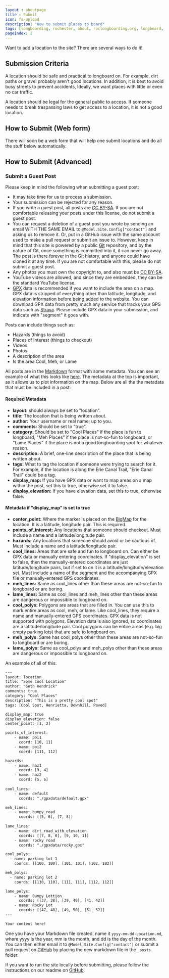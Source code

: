 ```yaml
---
layout : aboutpage
title : Submit
icon: fa-upload
description: "How to submit places to board"
tags: [longboarding, rochester, about, roclongboarding.org, longboard, ny, new york, submit, github]
pageindex: 2
---
```


Want to add a location to the site?  There are several ways to do it!

## Submission Criteria

A location should be safe and practical to longboard on.  For example, dirt paths or gravel probably aren't good locations.  In addition, it is best to avoid busy streets to prevent accidents,  Ideally, we want places with little or even no car traffic.

A location should be legal for the general public to access.  If someone needs to break trespassing laws to get access to a location, it is not a good location.

## How to Submit (Web form)

There will soon be a web form that will help one submit locations and do all the stuff below automatically.

## How to Submit (Advanced)

### Submit a Guest Post

Please keep in mind the following when submitting a guest post:

* It may take time for us to process a submission.
* Your submission can be rejected for any reason.
* If you write a guest post, all posts are [CC BY-SA](https://creativecommons.org/licenses/by-sa/4.0/).  If you are not comfortable releasing your posts under this license, do not submit a guest post.
* You can request a deletion of a guest post you wrote by sending an email WITH THE SAME EMAIL to ```@Model.Site.Config["contact"]``` and asking us to remove it.  Or, put in a GitHub issue with the same account used to make a pull request or submit an issue to.  However, keep in mind that this site is powered by a public [Git](https://en.wikipedia.org/wiki/Git) repository, and by the nature of Git, once something is committed into it, it can never go away.  The post is there forever in the Git history, and anyone could have cloned it at any time.  If you are not comfortable with this, please do not submit a guest post.
* Any photos you must own the copyright to, and also must be [CC BY-SA](https://creativecommons.org/licenses/by-sa/4.0/).
* YouTube videos are allowed, and since they are embedded, they can be the standard YouTube license.
* [GPX](https://en.wikipedia.org/wiki/GPS_Exchange_Format) data is recommended if you want to include the area on a map.  GPX data is stripped of everything other than latitude, longitude, and elevation information before being added to the website.  You can download GPX data from pretty much any service that tracks your GPS data such as [Strava](https://www.strava.com/).  Please include GPX data in your submission, and indicate with "segment" it goes with.

Posts can include things such as:

* Hazards (things to avoid)
* Places of Interest (things to checkout)
* Videos
* Photos
* A description of the area
* Is the area Cool, Meh, or Lame

All posts are in the [Markdown](https://en.wikipedia.org/wiki/Markdown) format with some metadata.  You can see an example of what this looks like [here](https://raw.githubusercontent.com/xforever1313/roclongboarding.info/master/_posts/2020-9-7-ErieCanalClinton.md?token=AATVIXUI322VIKQKU6RYUVC7LUXX6).  The metadata at the top is important, as it allows us to plot information on the map.  Below are all the the metadata that must be included in a post:

#### Required Metadata

* **layout:** should always be set to "location".
* **title:** The location that is being written about.
* **author:** Your username or real name; up to you.
* **comments:** Should be set to "true".
* **category:** Should be set to "Cool Places" if the place is fun to longboard, "Meh Places" if the place is not-so-fun to longboard, or "Lame Places" if the place is not a good longboarding spot for whatever reason.
* **description:** A brief, one-line description of the place that is being written about.
* **tags:** What to tag the location if someone were trying to search for it.  For example, if the location is along the Erie Canal Trail, "Erie Canal Trail" could be a tag.
* **display_map:** If you have GPX data or want to map areas on a map within the post, set this to true, otherwise set it to false.
* **display_elevation:** If you have elevation data, set this to true, otherwise false.

#### Metadata if "display_map" is set to true

* **center_point:** Where the marker is placed on the [BigMap](/bigmap.html) for the location.  It is a latitude, longitude pair.  This is required.
* **points_of_interest:** Any locations that someone should checkout.  Must include a name and a latitude/longitude pair.
* **hazards:** Any locations that someone should avoid or be cautious of.  Must include a name and a latitude/longitude pair.
* **cool_lines:** Areas that are safe and fun to longboard on.  Can either be GPX data or manually entering coordinates.  If "display_elevation" is set to false, then the manually-entered coordinates are just latitude/longitude pairs, but if set to on it is a latitude/longitude/elevation set.  Must include a name of the segment and the accompanying GPX file or manually-entered GPS coordinates.
* **meh_lines:** Same as cool_lines other than these areas are not-so-fun to longboard or are boring.
* **lame_lines:** Same as cool_lines and meh_lines other than these areas are dangerous or impossible to longboard on.
* **cool_polys:** Polygons are areas that are filled in.  You can use this to mark entire areas as cool, meh, or lame.  Like cool_lines, they require a name and manually-entered GPS coordinates.  GPX data is not supported with polygons.  Elevation data is also ignored, so coordinates are a latitude/longitude pair.  Cool polygons can be entire areas (e.g. big empty parking lots) that are safe to longboard on.
* **meh_polys:** Same has cool_polys other than these areas are not-so-fun to longboard or are boring.
* **lame_polys:**  Same as cool_polys and meh_polys other than these areas are dangerous or impossible to longboard on.

An example of all of this:

```txt
---
layout: location
title: "Some Cool Location"
author: "Seth Hendrick"
comments: true
category: "Cool Places"
description: "This is a pretty cool spot"
tags: [Cool Spot, Henrietta, Downhill, Paved]

display_map: true
display_elevation: false
center_point: [1, 2]

points_of_interest:
    - name: poi1
      coord: [10, 11]
    - name: poi2
      coord: [111, 112]

hazards:
    - name: haz1
      coord: [3, 4]
    - name: haz2
      coord: [5, 6]
    
cool_lines:
    - name: default
      coords: "./gpxdata/default.gpx"

meh_lines:
    - name: bumpy_road
      coords: [[5, 6], [7, 8]]
    
lame_lines:
    - name: dirt_road_with_elevation
      coords: [[7, 8, 0], [9, 10, 1]]
    - name: rocky road
      coords: "./gpxdata/rocky.gpx"

cool_polys:
  - name: parking lot 1
    coords: [[100, 100], [101, 101], [102, 102]]

meh_polys:
  - name: parking lot 2
    coords: [[110, 110], [111, 111], [112, 112]]

lame_polys:
    - name: Bumpy Lottion
      coords: [[37, 38], [39, 40], [41, 42]]
    - name: Rocky Lot
      coords: [[47, 48], [49, 50], [51, 52]]
---

Your content here!

```

One you have your Markdown file created, name it ```yyyy-mm-dd-Location.md```, where yyyy is the year, mm is the month, and dd is the day of the month.  You can then either email it to ```@Model.Site.Config["contact"]``` or submit a pull request on [GitHub](@Model.Site.Config["github"]) by placing the new markdown file in the ```_posts``` folder.

If you want to run the site locally before submitting, please follow the instructions on our readme on [GitHub](@Model.Site.Config["github"]).
